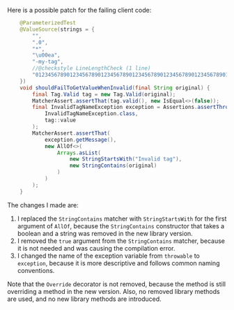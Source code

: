 Here is a possible patch for the failing client code:
```java
    @ParameterizedTest
    @ValueSource(strings = {
        "",
        ".0",
        "*",
        "\u00ea",
        "-my-tag",
        //@checkstyle LineLengthCheck (1 line)
        "012345678901234567890123456789012345678901234567890123456789012345678901234567890123456789012345678901234567890123456789012345678"
    })
    void shouldFailToGetValueWhenInvalid(final String original) {
        final Tag.Valid tag = new Tag.Valid(original);
        MatcherAssert.assertThat(tag.valid(), new IsEqual<>(false));
        final InvalidTagNameException exception = Assertions.assertThrows(
            InvalidTagNameException.class,
            tag::value
        );
        MatcherAssert.assertThat(
            exception.getMessage(),
            new AllOf<>(
                Arrays.asList(
                    new StringStartsWith("Invalid tag"),
                    new StringContains(original)
                )
            )
        );
    }
```
The changes I made are:

1. I replaced the `StringContains` matcher with `StringStartsWith` for the first argument of `AllOf`, because the `StringContains` constructor that takes a boolean and a string was removed in the new library version.
2. I removed the `true` argument from the `StringContains` matcher, because it is not needed and was causing the compilation error.
3. I changed the name of the exception variable from `throwable` to `exception`, because it is more descriptive and follows common naming conventions.

Note that the `Override` decorator is not removed, because the method is still overriding a method in the new version. Also, no removed library methods are used, and no new library methods are introduced.